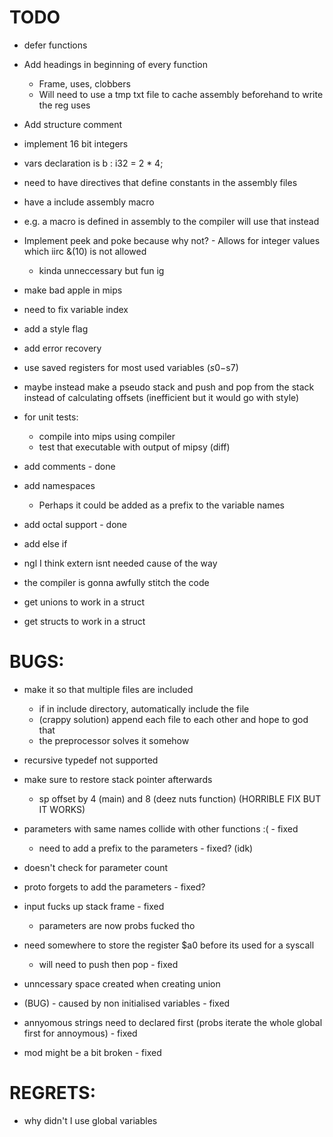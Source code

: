 # TODO
- defer functions
- Add headings in beginning of every function
    - Frame, uses, clobbers
    - Will need to use a tmp txt file to cache assembly beforehand
     to write the reg uses
- Add structure comment

- implement 16 bit integers

- vars declaration is b : i32 = 2 * 4;
- need to have directives that define constants in the assembly files

- have a include assembly macro
- e.g. a macro is defined in assembly to the compiler will use that instead

- Implement peek and poke because why not? - Allows for integer values which iirc &(10) is not allowed
    - kinda unneccessary but fun ig
- make bad apple in mips

- need to fix variable index

- add a style flag
- add error recovery

- use saved registers for most used variables ($s0-$s7)

- maybe instead make a pseudo stack and push
 and pop from the stack instead of calculating offsets
 (inefficient but it would go with style)

- for unit tests:
    - compile into mips using compiler
    - test that executable with output of mipsy (diff)

- add comments - done
- add namespaces
    - Perhaps it could be added as a prefix to the variable names
- add octal support - done
- add else if
- ngl I think extern isnt needed cause of the way
 - the compiler is gonna awfully stitch the code
- get unions to work in a struct
- get structs to work in a struct

# BUGS:
- make it so that multiple files are included
    - if in include directory, automatically include the file
    - (crappy solution) append each file to each other and hope to god that
    - the preprocessor solves it somehow

- recursive typedef not supported

- make sure to restore stack pointer afterwards
    - sp offset by 4 (main) and 8 (deez nuts function)
    (HORRIBLE FIX BUT IT WORKS)

- parameters with same names collide with other functions :( - fixed
    - need to add a prefix to the parameters - fixed? (idk)

- doesn't check for parameter count

- proto forgets to add the parameters - fixed?
- input fucks up stack frame - fixed
    - parameters are now probs fucked tho

- need somewhere to store the register $a0 before its used for a syscall
    - will need to push then pop - fixed

- unncessary space created when creating union

- (BUG) - caused by non initialised variables - fixed
- annyomous strings need to declared first (probs iterate the whole global first for annoymous) - fixed
- mod might be a bit broken - fixed

# REGRETS:
- why didn't I use global variables
